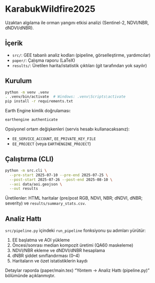 # KarabukWildfire2025

Uzaktan algılama ile orman yangını etkisi analizi (Sentinel-2, NDVI/NBR, dNDVI/dNBR).

## İçerik
- `src/`: GEE tabanlı analiz kodları (pipeline, görselleştirme, yardımcılar)
- `paper/`: Çalışma raporu (LaTeX)
- `results/`: Üretilen harita/istatistik çıktıları (git tarafından yok sayılır)

## Kurulum
```bash
python -m venv .venv
. .venv/bin/activate  # Windows: .venv\Scripts\activate
pip install -r requirements.txt
```

Earth Engine kimlik doğrulaması:
```bash
earthengine authenticate
```

Opsiyonel ortam değişkenleri (servis hesabı kullanacaksanız):
- `EE_SERVICE_ACCOUNT`, `EE_PRIVATE_KEY_FILE`
- `EE_PROJECT` (veya `EARTHENGINE_PROJECT`)

## Çalıştırma (CLI)
```bash
python -m src.cli \
  --pre-start 2025-07-10 --pre-end 2025-07-25 \
  --post-start 2025-07-26 --post-end 2025-08-10 \
  --aoi data/aoi.geojson \
  --out results
```
Üretilenler: HTML haritalar (pre/post RGB, NDVI, NBR; dNDVI, dNBR; severity) ve `results/summary_stats.csv`.

## Analiz Hattı
`src/pipeline.py` içindeki `run_pipeline` fonksiyonu şu adımları yürütür:
1. EE başlatma ve AOI yükleme
2. Öncesi/sonrası median kompozit üretimi (QA60 maskeleme)
3. NDVI/NBR ekleme ve dNDVI/dNBR hesaplama
4. dNBR şiddet sınıflandırması (0–4)
5. Haritaların ve özet istatistiklerin kaydı

Detaylar raporda (paper/main.tex) “Yöntem → Analiz Hattı (pipeline.py)” bölümünde açıklanmıştır.
